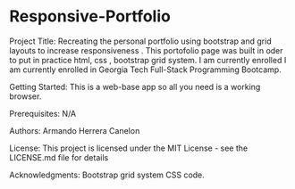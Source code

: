 # Responsive-Portfolio
Project Title:
Recreating the personal portfolio using bootstrap and grid layouts to increase responsiveness . This portofolio page was built in oder to put in practice html, css , bootstrap grid system. I am currently enrolled I am currently enrolled in Georgia Tech Full-Stack Programming Bootcamp. 

Getting Started:
This is a web-base app so all you need is a working browser.

Prerequisites:
N/A


Authors:
Armando Herrera Canelon 

License:
This project is licensed under the MIT License - see the LICENSE.md file for details

Acknowledgments:
Bootstrap grid system CSS code.